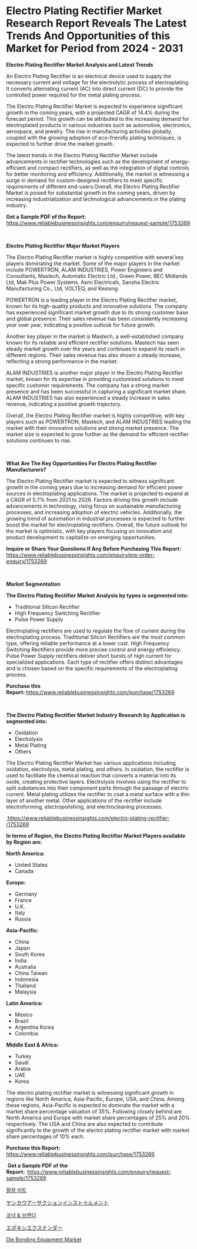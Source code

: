 <p><h1>Electro Plating Rectifier Market Research Report Reveals The Latest Trends And Opportunities of this Market for Period from 2024 - 2031</h1></p><p><strong>Electro Plating Rectifier Market Analysis and Latest Trends</strong></p>
<p><p>An Electro Plating Rectifier is an electrical device used to supply the necessary current and voltage for the electrolytic process of electroplating. It converts alternating current (AC) into direct current (DC) to provide the controlled power required for the metal plating process.</p><p>The Electro Plating Rectifier Market is expected to experience significant growth in the coming years, with a projected CAGR of 14.4% during the forecast period. This growth can be attributed to the increasing demand for electroplated products in various industries such as automotive, electronics, aerospace, and jewelry. The rise in manufacturing activities globally, coupled with the growing adoption of eco-friendly plating techniques, is expected to further drive the market growth.</p><p>The latest trends in the Electro Plating Rectifier Market include advancements in rectifier technologies such as the development of energy-efficient and compact rectifiers, as well as the integration of digital controls for better monitoring and efficiency. Additionally, the market is witnessing a surge in demand for custom-designed rectifiers to meet specific requirements of different end-users.Overall, the Electro Plating Rectifier Market is poised for substantial growth in the coming years, driven by increasing industrialization and technological advancements in the plating industry.</p></p>
<p><strong>Get a Sample PDF of the Report:&nbsp;</strong> <a href="https://www.reliablebusinessinsights.com/enquiry/request-sample/1753269">https://www.reliablebusinessinsights.com/enquiry/request-sample/1753269</a></p>
<p>&nbsp;</p>
<p><strong>Electro Plating Rectifier Major Market Players</strong></p>
<p><p>The Electro Plating Rectifier market is highly competitive with several key players dominating the market. Some of the major players in the market include POWERTRON, ALAM INDUSTRIES, Power Engineers and Consultants, Mastech, Automatic Electric Ltd., Green Power, BEC Midlands Ltd, Mak Plus Power Systems, Asmi Electricals, Sansha Electric Manufacturing Co., Ltd, VOLTEQ, and Kexiong.</p><p>POWERTRON is a leading player in the Electro Plating Rectifier market, known for its high-quality products and innovative solutions. The company has experienced significant market growth due to its strong customer base and global presence. Their sales revenue has been consistently increasing year over year, indicating a positive outlook for future growth.</p><p>Another key player in the market is Mastech, a well-established company known for its reliable and efficient rectifier solutions. Mastech has seen steady market growth over the years and continues to expand its reach in different regions. Their sales revenue has also shown a steady increase, reflecting a strong performance in the market.</p><p>ALAM INDUSTRIES is another major player in the Electro Plating Rectifier market, known for its expertise in providing customized solutions to meet specific customer requirements. The company has a strong market presence and has been successful in capturing a significant market share. ALAM INDUSTRIES has also experienced a steady increase in sales revenue, indicating a positive growth trajectory.</p><p>Overall, the Electro Plating Rectifier market is highly competitive, with key players such as POWERTRON, Mastech, and ALAM INDUSTRIES leading the market with their innovative solutions and strong market presence. The market size is expected to grow further as the demand for efficient rectifier solutions continues to rise.</p></p>
<p>&nbsp;</p>
<p><strong>What Are The Key Opportunities For Electro Plating Rectifier Manufacturers?</strong></p>
<p><p>The Electro Plating Rectifier market is expected to witness significant growth in the coming years due to increasing demand for efficient power sources in electroplating applications. The market is projected to expand at a CAGR of 5.7% from 2021 to 2026. Factors driving this growth include advancements in technology, rising focus on sustainable manufacturing processes, and increasing adoption of electric vehicles. Additionally, the growing trend of automation in industrial processes is expected to further boost the market for electroplating rectifiers. Overall, the future outlook for the market is optimistic, with key players focusing on innovation and product development to capitalize on emerging opportunities.</p></p>
<p><strong>Inquire or Share Your Questions If Any Before Purchasing This Report:</strong> <a href="https://www.reliablebusinessinsights.com/enquiry/pre-order-enquiry/1753269">https://www.reliablebusinessinsights.com/enquiry/pre-order-enquiry/1753269</a></p>
<p>&nbsp;</p>
<p><strong>Market Segmentation</strong></p>
<p><strong>The Electro Plating Rectifier Market Analysis by types is segmented into:</strong></p>
<p><ul><li>Traditional Silicon Rectifier</li><li>High Frequency Switching Rectifier</li><li>Pulse Power Supply</li></ul></p>
<p><p>Electroplating rectifiers are used to regulate the flow of current during the electroplating process. Traditional Silicon Rectifiers are the most common type, offering reliable performance at a lower cost. High Frequency Switching Rectifiers provide more precise control and energy efficiency. Pulse Power Supply rectifiers deliver short bursts of high current for specialized applications. Each type of rectifier offers distinct advantages and is chosen based on the specific requirements of the electroplating process.</p></p>
<p><strong>Purchase this Report:&nbsp;</strong><a href="https://www.reliablebusinessinsights.com/purchase/1753269">https://www.reliablebusinessinsights.com/purchase/1753269</a></p>
<p>&nbsp;</p>
<p><strong>The Electro Plating Rectifier Market Industry Research by Application is segmented into:</strong></p>
<p><ul><li>Oxidation</li><li>Electrolysis</li><li>Metal Plating</li><li>Others</li></ul></p>
<p><p>The Electro Plating Rectifier Market has various applications including oxidation, electrolysis, metal plating, and others. In oxidation, the rectifier is used to facilitate the chemical reaction that converts a material into its oxide, creating protective layers. Electrolysis involves using the rectifier to split substances into their component parts through the passage of electric current. Metal plating utilizes the rectifier to coat a metal surface with a thin layer of another metal. Other applications of the rectifier include electroforming, electropolishing, and electrocleaning processes.</p></p>
<p><a href="https://www.reliablebusinessinsights.com/electro-plating-rectifier-r1753269">&nbsp;https://www.reliablebusinessinsights.com/electro-plating-rectifier-r1753269</a></p>
<p><strong>In terms of Region, the Electro Plating Rectifier Market Players available by Region are:</strong></p>
<p>
    <p> <strong> North America: </strong>
        <ul>
            <li>United States</li>
            <li>Canada</li>
        </ul>
        </p> 
    <p> <strong> Europe: </strong>
        <ul>
            <li>Germany</li>
            <li>France</li>
            <li>U.K.</li>
            <li>Italy</li>
            <li>Russia</li>
        </ul>
        </p> 
    <p> <strong> Asia-Pacific: </strong>
        <ul>
            <li>China</li>
            <li>Japan</li>
            <li>South Korea</li>
            <li>India</li>
            <li>Australia</li>
            <li>China Taiwan</li>
            <li>Indonesia</li>
            <li>Thailand</li>
            <li>Malaysia</li>
        </ul>
        </p> 
    <p> <strong> Latin America: </strong>
        <ul>
            <li>Mexico</li>
            <li>Brazil</li>
            <li>Argentina Korea</li>
            <li>Colombia</li>
        </ul>
        </p> 
    <p> <strong> Middle East & Africa: </strong>
        <ul>
            <li>Turkey</li>
            <li>Saudi</li>
            <li>Arabia</li>
            <li>UAE</li>
            <li>Korea</li>
        </ul>
    </p>
    </p>
<p><p>The electro plating rectifier market is witnessing significant growth in regions like North America, Asia-Pacific, Europe, USA, and China. Among these regions, Asia-Pacific is expected to dominate the market with a market share percentage valuation of 35%. Following closely behind are North America and Europe with market share percentages of 25% and 20% respectively. The USA and China are also expected to contribute significantly to the growth of the electro plating rectifier market with market share percentages of 10% each.</p></p>
<p><strong>Purchase this Report: </strong><a href="https://www.reliablebusinessinsights.com/purchase/1753269">https://www.reliablebusinessinsights.com/purchase/1753269</a></p>
<p>&nbsp;<strong>Get a Sample PDF of the Report:&nbsp;&nbsp;</strong><a href="https://www.reliablebusinessinsights.com/enquiry/request-sample/1753269">https://www.reliablebusinessinsights.com/enquiry/request-sample/1753269</a></p>
<p><strong></strong></p>
<p><p><a href="https://github.com/fernandotryO5lson96765/Market-Research-Report-List-2/blob/main/5196440166154.md">펑장 미트</a></p><p><a href="https://github.com/tubbs463/Market-Research-Report-List-1/blob/main/4104885155509.md">ヤンカウアーサクションインストゥルメント</a></p><p><a href="https://github.com/CliftonFisher9067/Market-Research-Report-List-2/blob/main/6581029166153.md">코냑 & 브랜디</a></p><p><a href="https://medium.com/@chelsealowe1964/%E3%82%A8%E3%83%9D%E3%82%AD%E3%82%B7%E3%82%A8%E3%82%AF%E3%82%B9%E3%83%86%E3%83%B3%E3%83%80%E3%83%BC%E5%B8%82%E5%A0%B4%E3%82%B7%E3%82%A7%E3%82%A2-%E5%B8%82%E5%A0%B4%E5%88%86%E6%9E%90-%E6%88%90%E9%95%B7%E3%83%88%E3%83%AC%E3%83%B3%E3%83%89-amp-%E5%B0%86%E6%9D%A5%E4%BA%88%E6%B8%AC-2024%E5%B9%B4-2031%E5%B9%B4-63c4b31d316a">エポキシエクステンダー</a></p><p><a href="https://github.com/ashepherd82/Market-Research-Report-List-5/blob/main/die-bonding-equipment-market.md">Die Bonding Equipment Market</a></p></p>